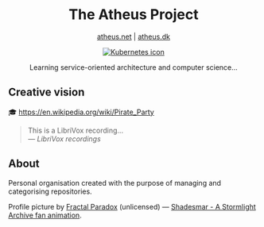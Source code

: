 <h1 align="center">The Atheus Project</h1>
<p align="center"><a href="https://atheus.net">atheus.net</a> | <a href="https://atheus.dk">atheus.dk</a></p>

<p align="center">
  <a href="https://skillicons.dev">
    <img src="https://skillicons.dev/icons?i=kubernetes&perline=1" title="Kubernetes" alt="Kubernetes icon" />
  </a>
</p>
<p align="center">
  Learning service-oriented architecture and computer science...
</p>

## Creative vision
🎓 https://en.wikipedia.org/wiki/Pirate_Party 

> This is a LibriVox recording...\
> &mdash; <cite>*LibriVox recordings*</cite>

## About
Personal organisation created with the purpose of managing and categorising repositories.

Profile picture by [Fractal Paradox](https://www.youtube.com/@FractalParadox) (unlicensed) &mdash;
[Shadesmar - A Stormlight Archive fan animation](https://www.youtube.com/watch?v=jY-V_ocCrHA).

[1]: [http://www.quotedb.com/quotes/2112](https://librivox.org/)

